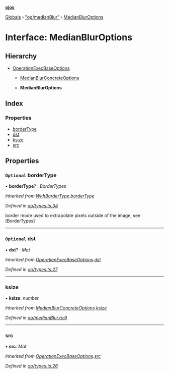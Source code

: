 **[ojos](../README.md)**

[Globals](../README.md) › ["op/medianBlur"](../modules/_op_medianblur_.md) › [MedianBlurOptions](_op_medianblur_.medianbluroptions.md)

# Interface: MedianBlurOptions

## Hierarchy

* [OperationExecBaseOptions](_op_types_.operationexecbaseoptions.md)

  * [MedianBlurConcreteOptions](_op_medianblur_.medianblurconcreteoptions.md)

  * **MedianBlurOptions**

## Index

### Properties

* [borderType](_op_medianblur_.medianbluroptions.md#optional-bordertype)
* [dst](_op_medianblur_.medianbluroptions.md#optional-dst)
* [ksize](_op_medianblur_.medianbluroptions.md#ksize)
* [src](_op_medianblur_.medianbluroptions.md#src)

## Properties

### `Optional` borderType

• **borderType**? : *BorderTypes*

*Inherited from [WithBorderType](_op_types_.withbordertype.md).[borderType](_op_types_.withbordertype.md#optional-bordertype)*

*Defined in [op/types.ts:34](https://github.com/cancerberoSgx/mirada/blob/f2ba50d/ojos/src/op/types.ts#L34)*

border mode used to extrapolate pixels outside of the image, see [BorderTypes]

___

### `Optional` dst

• **dst**? : *Mat*

*Inherited from [OperationExecBaseOptions](_op_types_.operationexecbaseoptions.md).[dst](_op_types_.operationexecbaseoptions.md#optional-dst)*

*Defined in [op/types.ts:27](https://github.com/cancerberoSgx/mirada/blob/f2ba50d/ojos/src/op/types.ts#L27)*

___

###  ksize

• **ksize**: *number*

*Inherited from [MedianBlurConcreteOptions](_op_medianblur_.medianblurconcreteoptions.md).[ksize](_op_medianblur_.medianblurconcreteoptions.md#ksize)*

*Defined in [op/medianBlur.ts:9](https://github.com/cancerberoSgx/mirada/blob/f2ba50d/ojos/src/op/medianBlur.ts#L9)*

___

###  src

• **src**: *Mat*

*Inherited from [OperationExecBaseOptions](_op_types_.operationexecbaseoptions.md).[src](_op_types_.operationexecbaseoptions.md#src)*

*Defined in [op/types.ts:26](https://github.com/cancerberoSgx/mirada/blob/f2ba50d/ojos/src/op/types.ts#L26)*